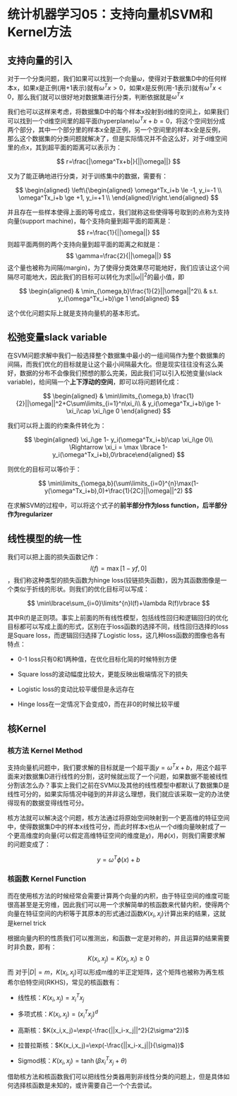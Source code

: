 # 统计机器学习05：支持向量机SVM和Kernel方法



支持向量的引入
--------------

对于一个分类问题，我们如果可以找到一个向量$\omega$，使得对于数据集D中的任何样本x，如果x是正例(用+1表示)就有$\omega^Tx> 0$，如果x是反例(用-1表示)就有$\omega^Tx<0$，那么我们就可以很好地对数据集进行分类，判断依据就是$\omega^Tx$

我们也可以这样来考虑，将数据集D中的每个样本x投射到d维的空间上，如果我们可以找到一个d维空间里的超平面(hyperplane)$\omega^Tx+b=0$，将这个空间划分成两个部分，其中一个部分里的样本x全是正例，另一个空间里的样本x全是反例，那么这个数据集的分类问题就解决了，但是实际情况并不会这么好，对于d维空间里的点x，其到超平面的距离可以表示为：

$$
r=\frac{|\omega^Tx+b|}{||\omega||}
$$

又为了能正确地进行分类，对于训练集中的数据，需要有：

$$
\begin{aligned}
    \left\{\begin{aligned}
        \omega^Tx_i+b \le -1, y_i=-1 \\
        \omega^Tx_i+b \ge +1, y_i=+1 \\
        \end{aligned}\right.\end{aligned}
$$

并且存在一些样本使得上面的等号成立，我们就称这些使得等号取到的点称为支持向量(support machine)，每个支持向量到超平面的距离是：
$$
r=\frac{1}{||\omega||}
$$
则超平面两侧的两个支持向量到超平面的距离之和就是：
$$
\gamma=\frac{2}{||\omega||}
$$
这个量也被称为间隔(margin)，为了使得分类效果尽可能地好，我们应该让这个间隔尽可能地大，因此我们的目标可以转化为求$||\omega||^2$的最小值，即 

$$
\begin{aligned}
        & \min_{\omega,b}\frac{1}{2}||\omega||^2\\
        & s.t. y_i(\omega^Tx_i+b)\ge 1
    \end{aligned}
$$

这个优化问题实际上就是支持向量机的基本形式。



松弛变量slack variable
----------------------

在SVM问题求解中我们一般选择整个数据集中最小的一组间隔作为整个数据集的间隔，而我们优化的目标就是让这个最小间隔最大化。但是现实往往没有这么美好，数据的分布不会像我们预想的那么完美，因此我们可以引入松弛变量(slack variable)，给间隔一个**上下浮动的空间**，即可以将问题转化成：

$$
\begin{aligned}
        & \min\limits_{\omega,b} \frac{1}{2}||\omega||^2+C\sum\limits_{i=1}^n\xi_i\\
        & y_i(\omega^Tx_i+b)\ge 1-\xi_i\cap \xi_i\ge 0
    \end{aligned}
$$

我们可以将上面的约束条件转化为： 

$$
\begin{aligned}
    \xi_i\ge 1- y_i(\omega^Tx_i+b)\cap \xi_i\ge 0\\
    \Rightarrow \xi_i = \max \lbrace 1- y_i(\omega^Tx_i+b),0\rbrace\end{aligned}
$$

则优化的目标可以等价于：

$$
\min\limits_{\omega,b}(\sum\limits_{i=0}^{n}\max(1-y(\omega^Tx_i+b),0)+\frac{1}{2C}||\omega||^2)
$$

在求解SVM的过程中，可以将这个式子的**前半部分作为loss function，后半部分作为regularizer**

线性模型的统一性
----------------

我们可以把上面的损失函数记作： $$l(f)=\max [1-yf, 0]$$，我们称这种类型的损失函数为hinge loss(铰链损失函数)，因为其函数图像是一个类似于折线的形状。则我们的优化目标可以写成：

$$
\min\lbrace\sum_{i=0}\limits^{n}l(f)+\lambda R(f)\rbrace
$$

其中R(f)是正则项。事实上前面的所有线性模型，包括线性回归和逻辑回归的优化目标都可以写成上面的形式，区别在于loss函数的选择不同，线性回归选择的loss是Square loss，而逻辑回归选择了Logistic loss，这几种loss函数的图像也各有特点：

-   0-1 loss只有0和1两种值，在优化目标化简的时候特别方便

-   Square loss的波动幅度比较大，更能反映出极端情况下的损失

-   Logistic loss的变动比较平缓但是永远存在

-   Hinge loss在一定情况下会变成0，而在非0的时候比较平缓

核Kernel
--------

### 核方法 Kernel Method

支持向量机问题中，我们要求解的目标就是一个超平面$y=\omega^Tx+b$，用这个超平面来对数据集D进行线性的分割，这时候就出现了一个问题，如果数据不能被线性分割该怎么办？事实上我们之前在SVM以及其他的线性模型中都默认了数据集D是线性可分的，如果实际情况中碰到的并非这么理想，我们就应该采取一定的办法使得现有的数据变得线性可分。

核方法就可以解决这个问题，核方法通过将原始空间映射到一个更高维的特征空间中，使得数据集D中的样本x线性可分，而此时样本x也从一个d维向量映射成了一个更高维度的向量(可以假定高维特征空间的维度是$\chi$)，用$\phi(x)$，则我们需要求解的问题变成了：

$$
y=\omega^T\phi(x)+b
$$


### 核函数 Kernel Function

而在使用核方法的时候经常会需要计算两个向量的内积，由于特征空间的维度可能很高甚至是无穷维，因此我们可以用一个求解简单的核函数来代替内积，使得两个向量在特征空间的内积等于其原本的形式通过函数$K(x_i,x_j)$计算出来的结果，这就是kernel trick

根据向量内积的性质我们可以推测出，和函数一定是对称的，并且运算的结果需要时非负数，即有：
$$K(x_i,x_j)=K(x_j,x_i)\ge 0$$而 对于$|D|=m$，$K(x_i,x_j)$可以形成m维的半正定矩阵，这个矩阵也被称为再生核希尔伯特空间(RKHS)，常见的核函数有：

-   线性核：$K(x_i,x_j)=x_i^Tx_j$

-   多项式核：$K(x_i,x_j)=(x_i^Tx_j)^d$

-   高斯核：$K(x_i,x_j)=\exp(-\frac{||x_i-x_j||^2}{2\sigma^2})$

-   拉普拉斯核：$K(x_i,x_j)=\exp(-\frac{||x_i-x_j||}{\sigma})$

-   Sigmod核：$K(x_i,x_j)=\tanh (\beta x_i^Tx_j+\theta)$

借助核方法和核函数我们可以把线性分类器用到非线性分类的问题上，但是具体如何选择核函数是未知的，或许需要自己一个个去尝试。



